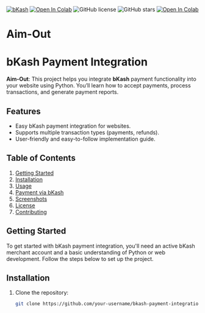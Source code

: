[![bKash](https://img.shields.io/badge/bKash-Pay%20Now-ff0000?style=for-the-badge&logo=bKash)](https://your-bkash-payment-link.com)
[![Open In Colab](https://colab.research.google.com/assets/colab-badge.svg)](https://colab.research.google.com/github/your-username/your-repo-name/blob/main/your-notebook.ipynb)
![GitHub license](https://img.shields.io/github/license/your-username/your-repo-name)
![GitHub stars](https://img.shields.io/github/stars/your-username/your-repo-name?style=social)
[![Open In Colab](https://colab.research.google.com/assets/colab-badge.svg)](https://colab.research.google.com/github/your-username/your-repo-name/blob/main/notebook.ipynb)
# Aim-Out
# bKash Payment Integration

**Aim-Out**: This project helps you integrate **bKash** payment functionality into your website using Python. You’ll learn how to accept payments, process transactions, and generate payment reports.

## Features
- Easy bKash payment integration for websites.
- Supports multiple transaction types (payments, refunds).
- User-friendly and easy-to-follow implementation guide.

## Table of Contents
1. [Getting Started](#getting-started)
2. [Installation](#installation)
3. [Usage](#usage)
4. [Payment via bKash](#payment-via-bkash)
5. [Screenshots](#screenshots)
6. [License](#license)
7. [Contributing](#contributing)

## Getting Started

To get started with bKash payment integration, you'll need an active bKash merchant account and a basic understanding of Python or web development. Follow the steps below to set up the project.

## Installation

1. Clone the repository:
   ```bash
   git clone https://github.com/your-username/bkash-payment-integration.git
